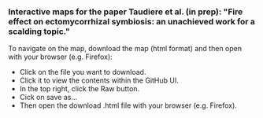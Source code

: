 ### Interactive maps for the paper Taudiere et al. (in prep): "Fire effect on ectomycorrhizal symbiosis: an unachieved work for a scalding topic."

To navigate on the map, download the map (html format) and then open with your browser (e.g. Firefox):

* Click on the file you want to download.
* Click it to view the contents within the GitHub UI.
* In the top right, click the Raw button.
* Cick on save as...
* Then open the download .html file with your browser (e.g. Firefox).


